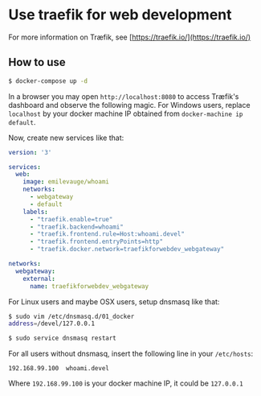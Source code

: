 # Use traefik for web development

For more information on Træfik, see [https://traefik.io/](https://traefik.io/)

## How to use

```bash
$ docker-compose up -d
```

In a browser you may open `http://localhost:8080` to access Træfik's dashboard and observe the following magic. For Windows users, replace `localhost` by your docker machine IP obtained from `docker-machine ip default`.

Now, create new services like that:

```yaml
version: '3'

services:
  web:
    image: emilevauge/whoami
    networks:
      - webgateway
      - default
    labels:
      - "traefik.enable=true"
      - "traefik.backend=whoami"
      - "traefik.frontend.rule=Host:whoami.devel"
      - "traefik.frontend.entryPoints=http"
      - "traefik.docker.network=traefikforwebdev_webgateway"

networks:
  webgateway:
    external:
      name: traefikforwebdev_webgateway
```

For Linux users and maybe OSX users, setup dnsmasq like that:
```bash
$ sudo vim /etc/dnsmasq.d/01_docker
address=/devel/127.0.0.1

$ sudo service dnsmasq restart
``` 

For all users without dnsmasq, insert the following line in your `/etc/hosts`:
```
192.168.99.100  whoami.devel
```
Where `192.168.99.100` is your docker machine IP, it could be `127.0.0.1`
